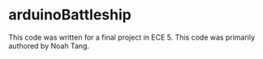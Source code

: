 # arduinoBattleship
This code was written for a final project in ECE 5. This code was primarily authored by Noah Tang.
